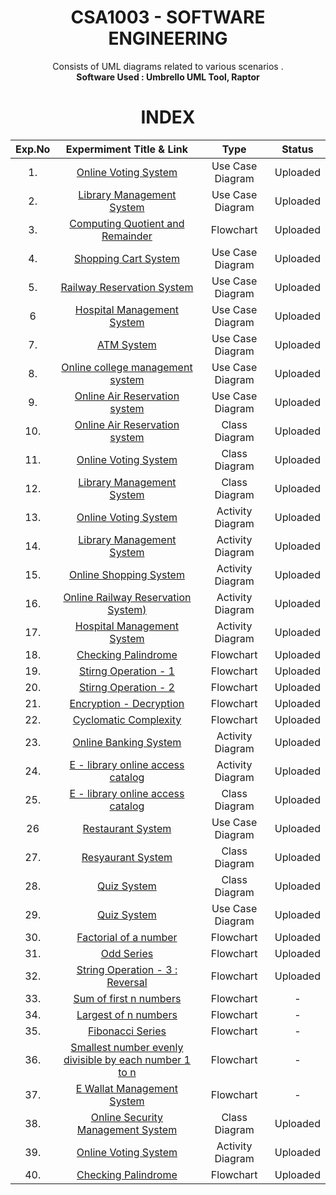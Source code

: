 <h1 align = "center">
  CSA1003 - SOFTWARE ENGINEERING
</h1>

<div align="center">
Consists of UML diagrams related to various scenarios .<br/>
<strong> Software Used : Umbrello UML Tool, Raptor  </strong>
</div>

<h1 align="center"> INDEX </h1>
<div align="center">

|Exp.No 		|Expermiment Title & Link  	|Type |Status |
|:---:|:---:|:---:|:---:|
|1.		|[Online Voting System](#exp1)	|Use Case Diagram |Uploaded |
|2.		|[Library Management System](#exp2)<br/>	|Use Case Diagram |Uploaded |
|3.		|[Computing Quotient and Remainder](#exp3)<br/>	|Flowchart |Uploaded |
|4.		|[Shopping Cart System](#exp4)<br/>	|Use Case Diagram |Uploaded |
|5.		|[Railway Reservation System](#exp5)<br/>	|Use Case Diagram |Uploaded |
|6		|[Hospital Management System](#exp6)<br/>	|Use Case Diagram |Uploaded |
|7.		|[ATM System](#exp7)<br/>	|Use Case Diagram |Uploaded |
|8.		|[Online college management system](#exp8)<br/>	|Use Case Diagram |Uploaded |
|9.		|[Online Air Reservation system](#exp9)<br/>	|Use Case Diagram |Uploaded |
|10.		|[Online Air Reservation system](#exp10)<br/>	|Class Diagram |Uploaded |
|11.		|[Online Voting System](#exp11)<br/>	|Class Diagram |Uploaded |
|12.		|[Library Management System ](#exp12)	|Class Diagram |Uploaded |
|13.		|[Online Voting System](#exp13)<br/>	|Activity Diagram |Uploaded |
|14.		|[Library Management System](#exp14)<br/>	|Activity Diagram |Uploaded |
|15.		|[Online Shopping System](#exp15)<br/>	|Activity Diagram |Uploaded |
|16.		|[Online Railway Reservation System)](#exp16)<br/>	|Activity Diagram |Uploaded |
|17.		|[Hospital Management System ](#exp17)<br/>	|Activity Diagram |Uploaded |
|18.		|[Checking Palindrome ](#exp18)<br/>	|Flowchart |Uploaded |
|19.		|[Stirng Operation - 1 ](#exp19)<br/>	|Flowchart |Uploaded |
|20.		|[Stirng Operation - 2](#exp20)<br/>	|Flowchart |Uploaded |
|21.		|[Encryption - Decryption ](#exp21)<br/>	|Flowchart |Uploaded |
|22.		|[Cyclomatic Complexity ](#exp22)<br/>	|Flowchart |Uploaded |
|23.		|[Online Banking System ](#exp23)<br/>	|Activity Diagram |Uploaded |
|24.		|[E - library online access catalog ](#exp24)<br/>	|Activity Diagram |Uploaded |
|25.		|[E - library online access catalog](#exp25)<br/>	|Class Diagram |Uploaded |
|26		  |[Restaurant System](#exp26)<br/>	|Use Case Diagram |Uploaded |
|27.		|[Resyaurant System](#exp27)<br/>	|Class Diagram |Uploaded |
|28.		|[Quiz System](#exp28)<br/>	|Class Diagram |Uploaded |
|29.		|[Quiz System](#exp29)<br/>	|Use Case Diagram |Uploaded |
|30.		|[Factorial of a number](#exp30)<br/>	|Flowchart |Uploaded |
|31.		|[Odd Series](#exp31)<br/>	|Flowchart |Uploaded |
|32.		|[String Operation - 3 : Reversal ](#exp32)	|Flowchart |Uploaded |
|33.		|[Sum of first n numbers](#exp33)<br/>	|Flowchart |- |
|34.		|[Largest of n numbers](#exp34)<br/>	|Flowchart |- |
|35.		|[Fibonacci Series](#exp35)<br/>	|Flowchart |- |
|36.		|[Smallest number evenly divisible by each number 1 to n](#exp36)<br/>	|Flowchart |- |
|37.		|[E Wallat Management System ](#exp37)<br/>	|Flowchart |- |
|38.		|[Online Security Management System ](#exp38)<br/>	|Class Diagram |Uploaded |
|39.		|[Online Voting System](#exp39)<br/>	|Activity Diagram |Uploaded |
|40.		|[Checking Palindrome](#exp40)<br/>	|Flowchart |Uploaded |


